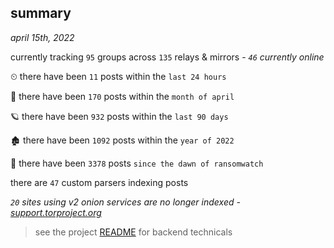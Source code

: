 
## summary
_april 15th, 2022_

currently tracking `95` groups across `135` relays & mirrors - _`46` currently online_

⏲ there have been `11` posts within the `last 24 hours`

🦈 there have been `170` posts within the `month of april`

🪐 there have been `932` posts within the `last 90 days`

🏚 there have been `1092` posts within the `year of 2022`

🦕 there have been `3378` posts `since the dawn of ransomwatch`

there are `47` custom parsers indexing posts

_`20` sites using v2 onion services are no longer indexed - [support.torproject.org](https://support.torproject.org/onionservices/v2-deprecation/)_

> see the project [README](https://github.com/thetanz/ransomwatch#ransomwatch--) for backend technicals
